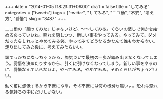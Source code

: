 +++
date = "2014-01-05T18:23:31+09:00"
draft = false
title = "してみる"
categories = ["tweets"]
tags = ["twitter", "してみる", "ニコ動", "不安", "考え方", "覚悟"]
slug = "3487"
+++

ニコ動の「踊ってみた」じゃないけど、〜〜してみる。くらいの感じで何かを始めるのっていいね。照れを隠しつつ、新しい事をやってみる。やってみて、ダメだったらしれっとやめてみる笑。やってみてどうなるかなんて誰もわからない。走り出してみた後に、考えてみたらいい。

頭でっかちになっちゃうから、怖気ついて最初の一歩が踏み出せなくなってしまう。覚悟を決めたりするから、引くに引けなくなってしまう。新しい事をやるのに、覚悟なんていらないよ。やってみる。やめてみる。そのくらいがちょうどいい。

動く前に想像するから不安になる。その不安には何の根拠も無いよ。恐れは恐れる気持ちの中にだけしかない。
